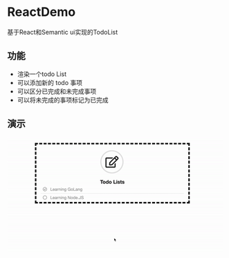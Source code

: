 # ReactDemo
基于React和Semantic ui实现的TodoList
## 功能
* 渲染一个todo List
* 可以添加新的 todo 事项
* 可以区分已完成和未完成事项
* 可以将未完成的事项标记为已完成
## 演示
![todolist](https://raw.githubusercontent.com/pokerfaceSad/imgRepo/master/blogImg/todolist_demo2.gif)
